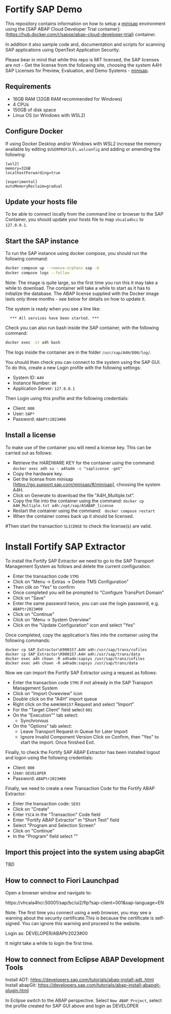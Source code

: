 # Fortify SAP Demo

This repository contains information on how to setup a [minisap](https://go.support.sap.com/minisap/#/minisap) environment using the [SAP ABAP Cloud Developer Trial container]: (https://hub.docker.com/r/sapse/abap-cloud-developer-trial) container.

In addition it also sample code and, documentation and scripts for scanning SAP applications using OpenText Application Security.

Please bear in mind that while this repo is MIT licensed, the SAP licenses are not - Get the license from the following site, choosing the system A4H: SAP Licenses for Preview, Evaluation, and Demo Systems - [minisap](https://go.support.sap.com/minisap/#/minisap). 

## Requirements

- 16GB RAM (32GB RAM recommended for Windows)
- 4 CPUs
- 150GB of disk space
- Linux OS (or Windows with WSL2)

## Configure Docker

If using Docker Desktop and/or Windows with WSL2 increase the memory available by editing `$USERPROFILE\.wslconfig` and adding or amending the following:

```
[wsl2]
memory=32GB
localhostForwarding=true

[experimental]
autoMemoryReclaim=gradual
```

## Update your hosts file

To be able to connect locally from the command line or browser to the SAP Container, you should
update your hosts file to map `vhcala4hci` to `127.0.0.1`.

## Start the SAP instance

To run the SAP instance using docker compose, you should run the following command:

```bash
docker compose up --remove-orphans sap -d
docker compose logs --follow
```

Note: The image is quite large, so the first time you run this it may take a while to download. The container will take a while to start as it has to initialize the database.
The ABAP license supplied with the Docker image lasts only three months - see below for details on how to update it.

The system is ready when you see a line like:
  
```  
  *** All services have been started. ***
```

Check you can also run bash inside the SAP container, with the following command:

```bash
docker exec -it a4h bash
```

The logs inside the container are in the folder `/usr/sap/A4H/D00/log/`.

You should then check you can connect to the system using the SAP GUI.
To do this, create a new Login profile with the following settings:

- System ID: `A4H`
- Instance Number: `00`
- Application Server: `127.0.0.1`

Then Login using this profile and the following credentials:

- Client: `000`
- User: `SAP*`
- Password: `ABAPtr2023#00`

## Install a license

To make use of the container you will need a license key. This can be carried out as follows:

- Retrieve the HARDWARE KEY for the container using the command:
  `docker exec a4h su - a4hadm -c "saplicense -get"`
- Copy the hardware key.
- Get the license from minisap [https://go.support.sap.com/minisap/#/minisap], choosing the system A4H.
- Click on Generate to download the file "A4H_Multiple.txt".
- Copy the file into the container using the command:
  `docker cp A4H_Multiple.txt a4h:/opt/sap/ASABAP_license​`
- Restart the container using the command:
  ` docker compose restart`
- When the container comes back up it should be licensed.


#Then start the transaction `SLICENSE` to check the license(s) are valid.

# Install Fortify SAP Extractor

To install the Fortify SAP Extractor we need to go to the SAP Transport Management System as follows
and delete the current configuration:

- Enter the transaction code `STMS`
- Click on "Menu -> Extras -> Delete TMS Configuration"
- Then clik on "Yes" to confirm
- Once completed you will be prompted to "Configure TransPort Domain"
- Click on "Save"
- Enter the same password twice, you can use the login password, e.g. `ABAPtr2023#00`
- Click on "Continue"
- Click on "Menu -> System Overview"
- Click on the "Update Configuration" icon and select "Yes"

Once completed, copy the application's files into the container using the following commands:

```
docker cp SAP_Extractor\K900157.A4H a4h:/usr/sap/trans/cofiles
docker cp SAP_Extractor\R900157.A4H a4h:/usr/sap/trans/data
docker exec a4h chown -R a4hadm:sapsys /usr/sap/trans/cofiles
docker exec a4h chown -R a4hadm:sapsys /usr/sap/trans/data
```

Now we can import the Fortify SAP Extractor using a request as follows: 

- Enter the transaction code `STMS` if not already in the SAP Transport Management System
- Click on "Import Ovweview" icon
- Double click on the "A4H" import queue
- Right click on the `A4HK900157` Request and select "Import"
- For the "Target Client" field select `001`
- On the "Execution"" tab select:
  - Synchronous
- On the "Options" tab select:
  - Leave Transport Request in Queue for Later Import
  - Ignore Invalid Component Version
Click on Confirm, then "Yes" to start the import.
Once finished Exit.

Finally, to check the Fortify SAP ABAP Extractor has been installed logout and
logon using the following credentials:

- Client: `000`
- User: `DEVELOPER`
- Password: `ABAPtr2023#00`

Finally, we need to create a new Transaction Code for the Fortify ABAP Extractor:

- Enter the transaction code: `SE93`
- Click on "Create"
- Enter `YSCA` in the "Transaction" Code field
- Enter "Fortify ABAP Extractor" in "Short Text" field
- Select "Program and Selection Screen"
- Click on "Continue"
- In the "Program" field select ""

## Import this project into the system using abapGit

TBD

## How to connect to Fiori Launchpad

Open a browser window and navigate to:

https://vhcala4hci:50001/sap/bc/ui2/flp?sap-client=001&sap-language=EN

Note: The first time you connect using a web browser, you may see a warning about the security certificate.This is because the certificate is self-signed. You can ignore this warning and proceed to the website.
  
Login as: DEVELOPER/ABAPtr2023#00

It might take a while to login the first time.

## How to connect from Eclipse ABAP Development Tools

Install ADT: https://developers.sap.com/tutorials/abap-install-adt..html
Install abapGit: https://developers.sap.com/tutorials/abap-install-abapgit-plugin.html

In Eclipse switch to the ABAP perspective.
Select `New ABAP Project`, select the profile created for SAP GUI above and login as DEVELOPER

